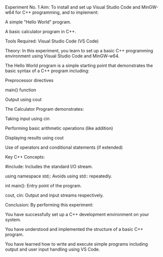 Experiment No. 1
Aim:
To install and set up Visual Studio Code and MinGW-w64 for C++ programming, and to implement:

A simple "Hello World" program.

A basic calculator program in C++.

Tools Required:
Visual Studio Code (VS Code)


Theory:
In this experiment, you learn to set up a basic C++ programming environment using Visual Studio Code and MinGW-w64.

The Hello World program is a simple starting point that demonstrates the basic syntax of a C++ program including:

Preprocessor directives

main() function

Output using cout

The Calculator Program demonstrates:

Taking input using cin

Performing basic arithmetic operations (like addition)

Displaying results using cout

Use of operators and conditional statements (if extended)

Key C++ Concepts:

#include<iostream>: Includes the standard I/O stream.

using namespace std;: Avoids using std:: repeatedly.

int main(): Entry point of the program.

cout, cin: Output and input streams respectively.

Conclusion:
By performing this experiment:

You have successfully set up a C++ development environment on your system.

You have understood and implemented the structure of a basic C++ program.

You have learned how to write and execute simple programs including output and user input handling using VS Code.
